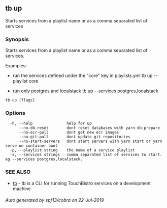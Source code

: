 ## tb up

Starts services from a playlist name or as a comma separated list of services

### Synopsis

Starts services from a playlist name or as a comma separated list of services.

Examples:
- run the services defined under the "core" key in playlists.yml
	tb up --playlist core

- run only postgres and localstack
	tb up --services postgres,localstack

```
tb up [flags]
```

### Options

```
  -h, --help               help for up
      --no-db-reset        dont reset databases with yarn db:prepare
      --no-ecr-pull        dont get new ecr images
      --no-git-pull        dont update git repositories
      --no-start-servers   dont start servers with yarn start or yarn serve on container boot
  -p, --playlist string    the name of a service playlist
  -s, --services strings   comma separated list of services to start. eg --services postgres,localstack.
```

### SEE ALSO

* [tb](tb.md)	 - tb is a CLI for running TouchBistro services on a development machine

###### Auto generated by spf13/cobra on 22-Jul-2019
